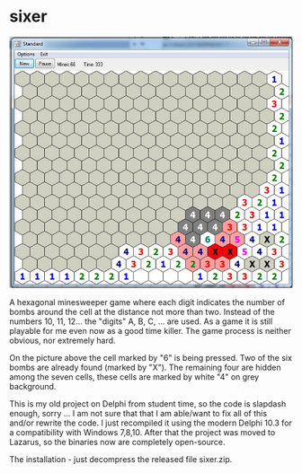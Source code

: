 # sixer

![GitHub Logo](/screenshots/1.jpg)

A hexagonal minesweeper game where each digit indicates the number of bombs around the cell at the distance not more than two. Instead of the numbers 10, 11, 12... the "digits" A, B, C, ... are used. As a game it is still playable for me even now as a good time killer. The game process is neither obvious, nor extremely hard.

On the picture above the cell marked by "6" is being pressed. Two of the six bombs are already found (marked by "X"). The remaining four are hidden among the seven cells, these cells are marked by white "4" on grey background.

This is my old project on Delphi from student time, so the code is slapdash enough, sorry ... I am not sure that that I am able/want to fix all of this and/or rewrite the code. I just recompiled it using the modern Delphi 10.3 for a compatibility with Windows 7,8,10. After that the project was moved to Lazarus, so the binaries now are completely open-source.

The installation - just decompress the released file sixer.zip.
